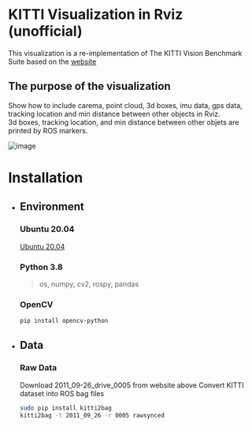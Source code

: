 # KITTI Visualization in Rviz (unofficial)
This visualization is a re-implementation of The KITTI Vision Benchmark Suite based on the [website](http://www.cvlibs.net/datasets/kitti/index.php)
## The purpose of the visualization
Show how to include carema, point cloud, 3d boxes, imu data, gps data, tracking location and min distance between other objects in Rviz.  
3d boxes, tracking location, and min distance between other objets are printed by ROS markers.  

![image](https://github.com/liudiepie/ROS_practice/blob/master/view.gif)

# Installation
* ## Environment
   ### Ubuntu 20.04
   [Ubuntu 20.04](https://ubuntu.com/download/desktop)
   ### Python 3.8
   > os, numpy, cv2, rospy, pandas
   ### OpenCV
   ```bash
   pip install opencv-python
   ```
* ## Data
   ### Raw Data
   Download 2011_09-26_drive_0005 from website above
   Convert KITTI dataset into ROS bag files
   ```bash
   sudo pip install kitti2bag
   kitti2bag -t 2011_09_26 -r 0005 rawsynced
   ```
